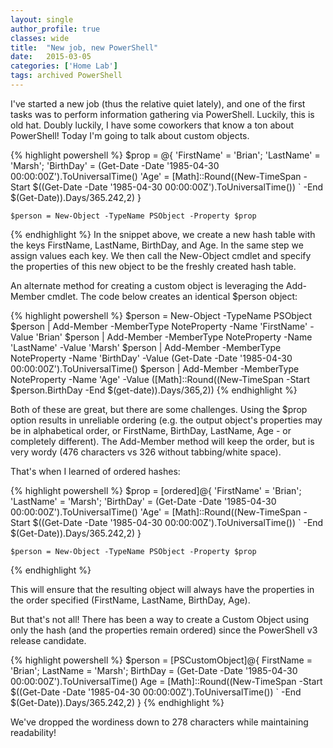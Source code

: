 ```yaml
---
layout: single
author_profile: true
classes: wide
title:  "New job, new PowerShell"
date:   2015-03-05
categories: ['Home Lab']
tags: archived PowerShell
---
```

I've started a new job (thus the relative quiet lately), and one of the first tasks was to perform information gathering via PowerShell. Luckily, this is old hat. Doubly luckily, I have some coworkers that know a ton about PowerShell! Today I'm going to talk about custom objects.

{% highlight powershell %}
$prop = @{
            'FirstName' = 'Brian';
            'LastName' = 'Marsh';
            'BirthDay' = (Get-Date -Date '1985-04-30 00:00:00Z').ToUniversalTime()
            'Age' = [Math]::Round((New-TimeSpan -Start $((Get-Date -Date '1985-04-30 00:00:00Z').ToUniversalTime()) `
                                                -End $(Get-Date)).Days/365.242,2)
            }

    $person = New-Object -TypeName PSObject -Property $prop
{% endhighlight %}
In the snippet above, we create a new hash table with the keys FirstName, LastName, BirthDay, and Age. In the same step we assign values each key. We then call the New-Object cmdlet and specify the properties of this new object to be the freshly created hash table.

An alternate method for creating a custom object is leveraging the Add-Member cmdlet. The code below creates an identical $person object:

{% highlight powershell %}
$person = New-Object -TypeName PSObject
$person | Add-Member -MemberType NoteProperty -Name 'FirstName' -Value 'Brian' 
$person | Add-Member -MemberType NoteProperty -Name 'LastName' -Value 'Marsh' 
$person | Add-Member -MemberType NoteProperty -Name 'BirthDay' -Value (Get-Date -Date '1985-04-30 00:00:00Z').ToUniversalTime() 
$person | Add-Member -MemberType NoteProperty -Name 'Age' -Value ([Math]::Round((New-TimeSpan -Start $person.BirthDay -End $(get-date)).Days/365,2))
{% endhighlight %}

Both of these are great, but there are some challenges. Using the $prop option results in unreliable ordering (e.g. the output object's properties may be in alphabetical order, or FirstName, BirthDay, LastName, Age - or completely different). The Add-Member method will keep the order, but is very wordy (476 characters vs 326 without tabbing/white space).

That's when I learned of ordered hashes:

{% highlight powershell %}
$prop = [ordered]@{
            'FirstName' = 'Brian';
            'LastName' = 'Marsh';
            'BirthDay' = (Get-Date -Date '1985-04-30 00:00:00Z').ToUniversalTime()
            'Age' = [Math]::Round((New-TimeSpan -Start $((Get-Date -Date '1985-04-30 00:00:00Z').ToUniversalTime()) `
                                                -End $(Get-Date)).Days/365.242,2)
        }

    $person = New-Object -TypeName PSObject -Property $prop
{% endhighlight %}

This will ensure that the resulting object will always have the properties in the order specified (FirstName, LastName, BirthDay, Age).

But that's not all! There has been a way to create a Custom Object using only the hash (and the properties remain ordered) since the PowerShell v3 release candidate.

{% highlight powershell %}
$person = [PSCustomObject]@{
                FirstName = 'Brian';
                LastName = 'Marsh';
                BirthDay = (Get-Date -Date '1985-04-30 00:00:00Z').ToUniversalTime()
                Age = [Math]::Round((New-TimeSpan -Start $((Get-Date -Date '1985-04-30 00:00:00Z').ToUniversalTime()) `
                                                    -End $(Get-Date)).Days/365.242,2)
                }
{% endhighlight %}

We've dropped the wordiness down to 278 characters while maintaining readability! 
